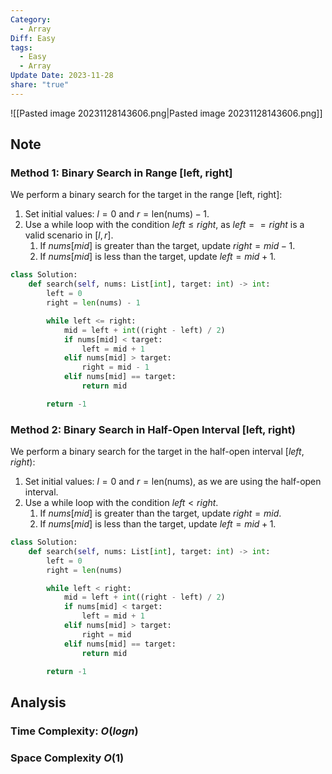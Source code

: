 ```yaml
---
Category:
  - Array
Diff: Easy
tags:
  - Easy
  - Array
Update Date: 2023-11-28
share: "true"
---
```


![[Pasted image 20231128143606.png|Pasted image 20231128143606.png]]

## Note

### Method 1: Binary Search in Range [left, right]

We perform a binary search for the target in the range [left, right]:

1. Set initial values: $l = 0$ and $r = \text{len(nums)} - 1$.
2. Use a while loop with the condition $left \leq right$, as $left == right$ is a valid scenario in $[l, r]$.
    1. If $nums[mid]$ is greater than the target, update $right = mid - 1$.
    2. If $nums[mid]$ is less than the target, update $left = mid + 1$.

```python
class Solution:
    def search(self, nums: List[int], target: int) -> int:
        left = 0
        right = len(nums) - 1

        while left <= right:
            mid = left + int((right - left) / 2)
            if nums[mid] < target:
                left = mid + 1
            elif nums[mid] > target:
                right = mid - 1
            elif nums[mid] == target:
                return mid

        return -1
```
### Method 2: Binary Search in Half-Open Interval [left, right)

We perform a binary search for the target in the half-open interval $[left, right)$:

1. Set initial values: $l = 0$ and $r = \text{len(nums)}$, as we are using the half-open interval.
2. Use a while loop with the condition $left < right$.
    1. If $nums[mid]$ is greater than the target, update $right = mid$.
    2. If $nums[mid]$ is less than the target, update $left = mid + 1$.

```python
class Solution:
    def search(self, nums: List[int], target: int) -> int:
        left = 0
        right = len(nums)

        while left < right:
            mid = left + int((right - left) / 2)
            if nums[mid] < target:
                left = mid + 1
            elif nums[mid] > target:
                right = mid
            elif nums[mid] == target:
                return mid

        return -1
```

## Analysis
### Time Complexity: $O(logn)$
### Space Complexity $O(1)$